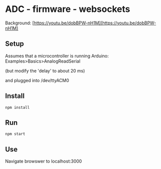# ADC - firmware - websockets

Background: [https://youtu.be/dobBPW-nH1M](https://youtu.be/dobBPW-nH1M)

## Setup

Assumes that a microcontroller is running Arduino:  Examples>Basics>AnalogReadSerial 

(but modify the 'delay' to about 20 ms)

and plugged into /dev/ttyACM0

## Install

```
npm install 
```

## Run

```
npm start
```

## Use

Navigate browswer to localhost:3000


